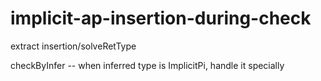 # implicit-ap-insertion-during-check

extract insertion/solveRetType

checkByInfer -- when inferred type is ImplicitPi, handle it specially
